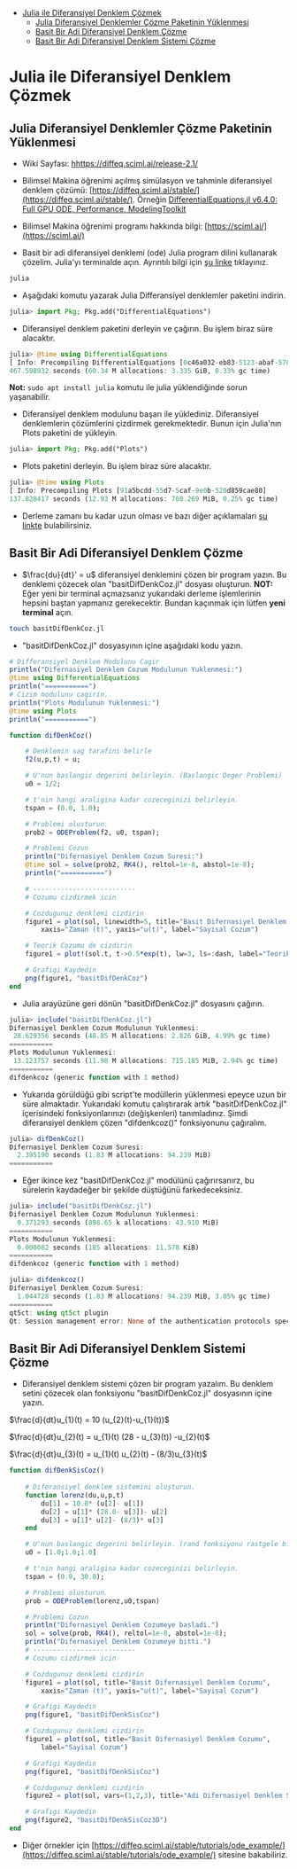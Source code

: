 <!-- TOC -->

- [Julia ile Diferansiyel Denklem Çözmek](#julia-ile-diferansiyel-denklem-çözmek)
    - [Julia Diferansiyel Denklemler Çözme Paketinin Yüklenmesi](#julia-diferansiyel-denklemler-çözme-paketinin-yüklenmesi)
    - [Basit Bir Adi Diferansiyel Denklem Çözme](#basit-bir-adi-diferansiyel-denklem-çözme)
    - [Basit Bir Adi Diferansiyel Denklem Sistemi Çözme](#basit-bir-adi-diferansiyel-denklem-sistemi-çözme)

<!-- /TOC -->

# Julia ile Diferansiyel Denklem Çözmek

## Julia Diferansiyel Denklemler Çözme Paketinin Yüklenmesi

- Wiki Sayfası: [hhttps://diffeq.sciml.ai/release-2.1/](https://diffeq.sciml.ai/release-2.1/)

- Bilimsel Makina öğrenimi açılmış simülasyon ve tahminle diferansiyel denklem çözümü: [https://diffeq.sciml.ai/stable/](https://diffeq.sciml.ai/stable/). Örneğin [DifferentialEquations.jl v6.4.0: Full GPU ODE, Performance, ModelingToolkit](https://sciml.ai/news/2019/05/09/GPU/#differentialequationsjl_v640_full_gpu_ode_performance_modelingtoolkit)

- Bilimsel Makina öğrenimi programı hakkında bilgi: [https://sciml.ai/](https://sciml.ai/)

- Basit bir adi diferansiyel denklemi (ode) Julia program dilini kullanarak çözelim. Julia'yı terminalde açın. Ayrıntılı bilgi için [şu linke](https://diffeq.sciml.ai/stable/solvers/ode_solve/) tıklayınız.

```bash
julia
```

- Aşağıdaki komutu yazarak Julia Differansiyel denklemler paketini indirin.

```julia
julia> import Pkg; Pkg.add("DifferentialEquations")
```

- Diferansiyel denklem paketini derleyin ve çağırın. Bu işlem biraz süre alacaktır.

```julia
julia> @time using DifferentialEquations
[ Info: Precompiling DifferentialEquations [0c46a032-eb83-5123-abaf-570d42b7fbaa]
467.598932 seconds (60.34 M allocations: 3.335 GiB, 0.33% gc time)
```

**Not:** `sudo apt install julia` komutu ile julia yüklendiğinde sorun yaşanabilir.

- Diferansiyel denklem modulunu başarı ile yüklediniz. Diferansiyel denklemlerin çözümlerini çizdirmek gerekmektedir. Bunun için Julia'nın Plots paketini de yükleyin.

```julia
julia> import Pkg; Pkg.add("Plots")
```

- Plots paketini derleyin. Bu işlem biraz süre alacaktır.

```julia
julia> @time using Plots
[ Info: Precompiling Plots [91a5bcdd-55d7-5caf-9e0b-520d859cae80]
137.828417 seconds (12.93 M allocations: 760.269 MiB, 0.25% gc time)
```

- Derleme zamanı bu kadar uzun olması ve bazı diğer açıklamaları [şu linkte](https://stackoverflow.com/questions/47501844/julia-differentialequations-jl-speed) bulabilirsiniz.

## Basit Bir Adi Diferansiyel Denklem Çözme

- $\frac{du}{dt}' = u$ diferansiyel denklemini çözen bir program yazın. Bu denklemi çözecek olan "basitDifDenkCoz.jl" dosyası oluşturun. **NOT:** Eğer yeni bir terminal açmazsanız yukarıdaki derleme işlemlerinin hepsini baştan yapmanız gerekecektir. Bundan kaçınmak için lütfen **yeni terminal** açın.

```bash
touch basitDifDenkCoz.jl
```

- "basitDifDenkCoz.jl" dosyasyının içine aşağıdaki kodu yazın.

```julia
# Differansiyel Denklem Modulunu Cagir
println("Difernasiyel Denklem Cozum Modulunun Yuklenmesi:")
@time using DifferentialEquations
println("===========")
# Cizim modulunu cagirin.
println("Plots Modulunun Yuklenmesi:")
@time using Plots
println("===========")

function difDenkCoz()

	# Denklemin sag tarafini belirle
	f2(u,p,t) = u;

	# U'nun baslangic degerini belirleyin. (Baslangic Deger Problemi)
	u0 = 1/2;

	# t'nin hangi araligina kadar cozeceginizi belirleyin.
	tspan = (0.0, 1.0);

	# Problemi olusturun.
	prob2 = ODEProblem(f2, u0, tspan);

	# Problemi Cozun
	println("Difernasiyel Denklem Cozum Suresi:")
	@time sol = solve(prob2, RK4(), reltol=1e-8, abstol=1e-8);
	println("===========")

	# --------------------------
	# Cozumu cizdirmek icin

	# Cozdugunuz denklemi cizdirin
	figure1 = plot(sol, linewidth=5, title="Basit Difernasiyel Denklem Cozumu",
		xaxis="Zaman (t)", yaxis="u(t)", label="Sayisal Cozum")

	# Teorik Cozumu de cizdirin
	figure1 = plot!(sol.t, t->0.5*exp(t), lw=3, ls=:dash, label="Teorik Cozum")

	# Grafigi Kaydedin
	png(figure1, "basitDifDenkCoz")
end
```

- Julia arayüzüne geri dönün "basitDifDenkCoz.jl" dosyasını çağırın.

```julia
julia> include("basitDifDenkCoz.jl")
Difernasiyel Denklem Cozum Modulunun Yuklenmesi:
 28.629356 seconds (48.85 M allocations: 2.826 GiB, 4.99% gc time)
===========
Plots Modulunun Yuklenmesi:
 13.123757 seconds (11.98 M allocations: 715.185 MiB, 2.94% gc time)
===========
difdenkcoz (generic function with 1 method)
```

- Yukarıda görüldüğü gibi script'te modüllerin yüklenmesi epeyce uzun bir süre almaktadır. Yukarıdaki komutu çalıştırarak artık "basitDifDenkCoz.jl" içerisindeki fonksiyonlarınızı (değişkenleri) tanımladınız. Şimdi diferansiyel denklem çözen "difdenkcoz()" fonksiyonunu çağıralım.

```julia
julia> difDenkCoz()
Difernasiyel Denklem Cozum Suresi:
  2.395190 seconds (1.83 M allocations: 94.239 MiB)
===========
```

- Eğer ikince kez "basitDifDenkCoz.jl" modülünü çağırırsanırz, bu sürelerin kaydadeğer bir şekilde düştüğünü farkedeceksiniz.

```julia
julia> include("basitDifDenkCoz.jl")
Difernasiyel Denklem Cozum Modulunun Yuklenmesi:
  0.371293 seconds (898.65 k allocations: 43.910 MiB)
===========
Plots Modulunun Yuklenmesi:
  0.000082 seconds (185 allocations: 11.578 KiB)
===========
difdenkcoz (generic function with 1 method)

julia> difdenkcoz()
Difernasiyel Denklem Cozum Suresi:
  1.044728 seconds (1.83 M allocations: 94.239 MiB, 3.05% gc time)
===========
qt5ct: using qt5ct plugin
Qt: Session management error: None of the authentication protocols specified are supported
```

## Basit Bir Adi Diferansiyel Denklem Sistemi Çözme

- Diferansiyel denklem sistemi çözen bir program yazalım. Bu denklem setini çözecek olan fonksiyonu "basitDifDenkCoz.jl" dosyasının içine yazın.

$\frac{d}{dt}u_{1}(t) = 10 (u_{2}(t)-u_{1}(t))$

$\frac{d}{dt}u_{2}(t) = u_{1}(t) (28 - u_{3}(t)) -u_{2}(t)$

$\frac{d}{dt}u_{3}(t) = u_{1}(t) u_{2}(t) - (8/3)u_{3}(t)$

```julia
function difDenkSisCoz()
	
	# Diferansiyel denklem sistemini oluşturun.
	function lorenz(du,u,p,t)
		du[1] = 10.0* (u[2]- u[1])
		du[2] = u[1]* (28.0- u[3])- u[2]
 		du[3] = u[1]* u[2]- (8/3)* u[3]
	end

	# U'nun baslangic degerini belirleyin. (rand fonksiyonu rastgele bir fonksiyon oluşturur.)
	u0 = [1.0;1.0;1.0]

	# t'nin hangi araligina kadar cozeceginizi belirleyin.
	tspan = (0.0, 30.0);

	# Problemi olusturun.
	prob = ODEProblem(lorenz,u0,tspan)

	# Problemi Cozun
	println("Difernasiyel Denklem Cozumeye basladi.")
	sol = solve(prob, RK4(), reltol=1e-8, abstol=1e-8);
	println("Difernasiyel Denklem Cozumeye bitti.")
	# --------------------------
	# Cozumu cizdirmek icin

	# Cozdugunuz denklemi cizdirin
	figure1 = plot(sol, title="Basit Difernasiyel Denklem Cozumu",
		xaxis="Zaman (t)", yaxis="u(t)", label="Sayisal Cozum")

	# Grafigi Kaydedin
	png(figure1, "basitDifDenkSisCoz")

	# Cozdugunuz denklemi cizdirin
	figure1 = plot(sol, title="Basit Difernasiyel Denklem Cozumu",
		label="Sayisal Cozum")

	# Grafigi Kaydedin
	png(figure1, "basitDifDenkSisCoz")

	# Cozdugunuz denklemi cizdirin
	figure2 = plot(sol, vars=(1,2,3), title="Adi Difernasiyel Denklem Sistemi Cozumu")

	# Grafigi Kaydedin
	png(figure2, "basitDifDenkSisCoz3D")
end
```

- Diğer örnekler için [https://diffeq.sciml.ai/stable/tutorials/ode_example/](https://diffeq.sciml.ai/stable/tutorials/ode_example/) sitesine bakabiliriz.



